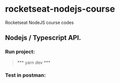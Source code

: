 # rocketseat-nodejs-course
Rocketseat NodeJS course codes

## Nodejs / Typescript API.

### Run project:
> *** yarn dev ***  
### Test in postman:
